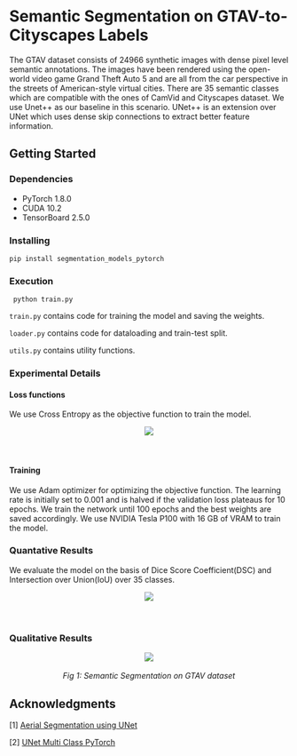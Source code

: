 # Semantic Segmentation on GTAV-to-Cityscapes Labels

The GTAV dataset consists of 24966 synthetic images with dense pixel level semantic annotations. The images have been rendered using the open-world video game Grand Theft Auto 5 and are all from the car perspective in the streets of American-style virtual cities. There are 35 semantic classes which are compatible with the ones of CamVid and Cityscapes dataset. We use Unet++ as our baseline in this scenario. UNet++ is an extension over UNet which uses dense skip connections to extract better feature information. 

## Getting Started

### Dependencies

* PyTorch 1.8.0
* CUDA 10.2
* TensorBoard 2.5.0

### Installing

```
pip install segmentation_models_pytorch
```

### Execution


```
 python train.py
```
```train.py``` contains code for training the model and saving the weights.

```loader.py``` contains code for dataloading and train-test split.

```utils.py``` contains utility functions.

### Experimental Details
#### Loss functions
We use Cross Entropy as the objective function to train the model.
<div align="center">
  <img src="https://github.com/Rituraj-commits/Semantic-Segmentation/blob/main/resources/CE.png">
  <br>
  <br>
  <em align="center"></em>
  <br>
</div>

#### Training
We use Adam optimizer for optimizing the objective function. The learning rate is initially set to 0.001 and is halved if the validation loss plateaus for 10 epochs. We train the network until 100 epochs and the best weights are saved accordingly. We use NVIDIA Tesla P100 with 16 GB of VRAM to train the model.

### Quantative Results
We evaluate the model on the basis of Dice Score Coefficient(DSC) and Intersection over Union(IoU) over 35 classes.
<div align="center">
  <img src="https://github.com/Rituraj-commits/Semantic-Segmentation/blob/main/resources/table.png">
  <br>
  <br>
  <em align="center"></em>
  <br>
</div>

### Qualitative Results
<div align="center">
  <img src="https://github.com/Rituraj-commits/Semantic-Segmentation/blob/main/resources/Results.png">
  <br>
  <br>
  <em align="center">Fig 1: Semantic Segmentation on GTAV dataset </em>
  <br>
</div>

## Acknowledgments

[1] [Aerial Segmentation using UNet](https://www.kaggle.com/ayushdabra/inceptionresnetv2-unet-81-dice-coeff-86-acc)

[2] [UNet Multi Class PyTorch](https://github.com/France1/unet-multiclass-pytorch)

